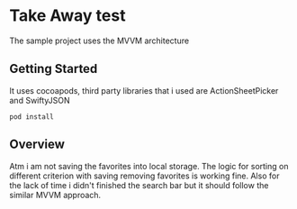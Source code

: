 # Take Away test

The sample project uses the MVVM architecture

## Getting Started

It uses cocoapods, third party libraries that i used are ActionSheetPicker and SwiftyJSON

```
pod install
```

## Overview

Atm i am not saving the favorites into local storage. The logic for sorting on different criterion with saving removing favorites is working fine.
Also for the lack of time i didn't finished the search bar but it should follow the similar MVVM approach.


